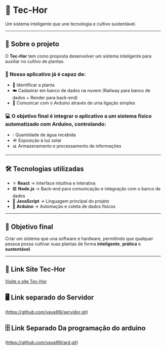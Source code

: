 # 🌱 Tec-Hor

Um sistema inteligente que une tecnologia e cultivo sustentável.

---

## 📖 Sobre o projeto

O **Tec-Hor** tem como proposta desenvolver um sistema inteligente para auxiliar no cultivo de plantas.

### 🌿 Nosso aplicativo já é capaz de:
- 📸 Identificar a planta  
- ☁️ Cadastrar em banco de dados na nuvem (Railway para banco de dados + Render para back-end)  
- 🔗 Comunicar com o Arduino através de uma ligação simples  

### 💻 O objetivo final é integrar o aplicativo a um sistema físico automatizado com Arduino, controlando:
- 💧 Quantidade de água recebida  
- ☀️ Exposição à luz solar  
- 📊 Armazenamento e processamento de informações  

---

## 🛠️ Tecnologias utilizadas

- ⚛️ **React** → Interface intuitiva e interativa  
- 🟩 **Node.js** → Back-end para comunicação e integração com o banco de dados  
- 📜 **JavaScript** → Linguagem principal do projeto  
- 🤖 **Arduino** → Automação e coleta de dados físicos  

---

## 🚀 Objetivo final

Criar um sistema que una software e hardware, permitindo que qualquer pessoa possa cultivar suas plantas de forma **inteligente**, **prática** e **sustentável**.

---

## 🔗 Link Site Tec-Hor
[Visite o site Tec-Hor](https://tec-hor.vercel.app/) 

## 🖥️ Link separado do Servidor
(https://github.com/vava99j/servidor.git)

## 🗄️ Link Separado Da programação do arduino
(https://github.com/vava99j/ard.git)

